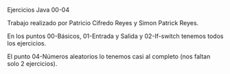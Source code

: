 Ejercicios Java 00-04 

Trabajo realizado por Patricio Cifredo Reyes y Simon Patrick Reyes.



En los puntos 00-Básicos, 01-Entrada y Salida y 02-If-switch tenemos todos los ejercicios.

El punto 04-Números aleatorios lo tenemos casi al completo (nos faltan solo 2 ejercicios).



